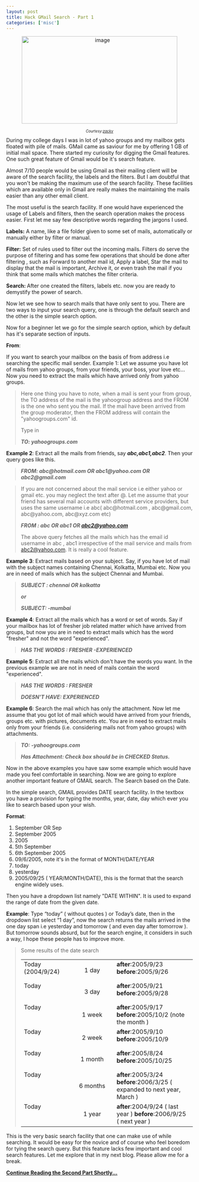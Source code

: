 ```yaml
---
layout: post
title: Hack GMail Search - Part 1
categories: ['misc']
---
```


<p align="center"><img border="0" width="420" src="../images/2008/02/image-thumb.png" alt="image" height="236" /></p>
<p align="center" style="font-size: x-small"><em>Courtesy:</em><a href="http://www.flickr.com/photos/zackv/1057723987/"><em>zackv</em></a></p>
During my college days I was in lot of yahoo groups and my mailbox gets floated with pile of mails. GMail came as saviour for me by offering 1 GB of initial mail space. There started my curiosity for digging the Gmail features. One such great feature of Gmail would be it's search feature.

Almost 7/10 people would be using Gmail as their mailing client will be aware of the search facility, the labels and the filters. But I am doubtful that you won't be making the maximum use of the search facility. These facilities which are available only in Gmail are really makes the maintaining the mails easier than any other email client.

The most useful is the search facility. If one would have experienced the usage of Labels and filters, then the search operation makes the process easier. First let me say few descriptive words regarding the jargons I used.

<strong>Labels:</strong> A name, like a file folder given to some set of mails, automatically or manually either by filter or manual.

<strong>Filter:</strong> Set of rules used to filter out the incoming mails. Filters do serve the purpose of filtering and has some few operations that should be done after filtering , such as Forward to another mail id, Apply a label, Star the mail to display that the mail is important, Archive it, or even trash the mail if you think that some mails which matches the filter criteria.

<strong>Search: </strong>After one created the filters, labels etc. now you are ready to demystify the power of search.

Now let we see how to search mails that have only sent to you. There are two ways to input your search query, one is through the default search and the other is the simple search option.

Now for a beginner let we go for the simple search option, which by default has it's separate section of inputs.

<strong>From</strong>:

If you want to search your mailbox on the basis of from address i.e searching the specific mail sender.
<strong>
</strong>Example 1: Let we assume you have lot of mails from yahoo groups, from your friends, your boss, your love etc... Now you need to extract the mails which have arrived only from yahoo groups.
<blockquote>Here one thing you have to note, when a mail is sent your from group, the TO address of the mail is the yahoogroup address and the FROM is the one who sent you the mail. If the mail have been arrived from the group moderator, then the FROM address will contain the "yahoogroups.com" id.

Type in

<strong><em>TO: yahoogroups.com</em></strong></blockquote>
<strong>Example 2</strong>: Extract all the mails from friends, say <strong><em>abc,abc1,abc2</em></strong>. Then your query goes like this.
<blockquote><strong><em>FROM: abc@hotmail.com OR abc1@yahoo.com OR abc2@gmail.com</em></strong></blockquote>
<blockquote>If you are not concerned about the mail service i.e either yahoo or gmail etc. you may neglect the text after @. Let me assume that your friend has several mail accounts with different service providers, but uses the same username i.e abc( abc@hotmail.com , abc@gmail.com, abc@yahoo.com, abc@xyz.com etc)

<strong><em>FROM : abc OR abc1 OR <a href="mailto:abc2@yahoo.com">abc2@yahoo.com</a></em></strong>

The above query fetches all the mails which has the email id username in abc , abc1 irrespective of the mail service and mails from <a href="mailto:abc2@yahoo.com">abc2@yahoo.com</a>. It is really a cool feature.</blockquote>
<strong>
Example 3</strong>: Extract mails based on your subject. Say, if you have lot of mail with the subject names containing Chennai, Kolkatta, Mumbai etc. Now you are in need of mails which has the subject Chennai and Mumbai.
<blockquote><strong><em>SUBJECT : chennai OR kolkatta </em></strong>

<strong><em>or</em></strong>

<strong><em>SUBJECT: -mumbai</em></strong></blockquote>
<strong>Example 4</strong>: Extract all the mails which has a word or set of words. Say if your mailbox has lot of fresher job related matter which have arrived from groups, but now you are in need to extract mails which has the word "fresher" and not the word "experienced".
<blockquote><strong><em>HAS THE WORDS : FRESHER -EXPERIENCED</em></strong></blockquote>
<strong>Example 5</strong>: Extract all the mails which don't have the words you want. In the previous example we are not in need of mails contain the word "experienced".
<blockquote><strong><em>HAS THE WORDS : FRESHER</em></strong>

<strong><em>DOESN'T HAVE: EXPERIENCED</em></strong></blockquote>
<strong>Example<em> </em>6</strong>: Search the mail which has only the attachment. Now let me assume that you got lot of mail which would have arrived from your friends, groups etc. with pictures, documents etc. You are in need to extract mails only from your friends (i.e. considering mails not from yahoo groups) with attachments.
<blockquote><strong><em>TO: -yahoogroups.com</em></strong>

<strong><em>Has Attachment: Check box should be in CHECKED Status.</em></strong></blockquote>
Now in the above examples you have saw some example which would have made you feel comfortable in searching. Now we are going to explore another important feature of GMAIL search. The Search based on the Date.

In the simple search, GMAIL provides DATE search facility. In the textbox you have a provision for typing the months, year, date, day which ever you like to search based upon your wish.

<strong>Format</strong>:
<ol>
<li class="MsoNormal">September OR Sep</li>
<li class="MsoNormal">September 2005</li>
<li class="MsoNormal">2005</li>
<li class="MsoNormal">5th September</li>
<li class="MsoNormal">6th September 2005</li>
<li class="MsoNormal">09/6/2005, note it's in the format of MONTH/DATE/YEAR</li>
<li class="MsoNormal">today</li>
<li class="MsoNormal">yesterday</li>
<li class="MsoNormal">2005/09/25 ( YEAR/MONTH/DATE), this is the format that the search engine widely uses.</li>
</ol>
Then you have a dropdown list namely "DATE WITHIN". It is used to expand the range of date from the given date.

<strong>Example</strong>: Type “today” ( without quotes ) or Today’s date, then in the dropdown list select “1 day”, now the search returns the mails arrived in the one day span i.e yesterday and tomorrow ( and even day after tomorrow ). But tomorrow sounds absurd, but for the search engine, it considers in such a way, I hope these people has to improve more.
<blockquote>Some results of the date search
<table border="0" cellPadding="0" cellSpacing="0">
<tr>
<td width="151" vAlign="top">Today (2004/9/24)</td>
<td width="168">
<p align="center">1 day</p>
</td>
<td width="271" vAlign="top"><strong>after</strong>:2005/9/23 <strong>before</strong>:2005/9/26</td>
</tr>
<tr>
<td width="151" vAlign="top">Today</td>
<td width="168">
<p align="center">3 day</p>
</td>
<td width="271" vAlign="top"><strong>after</strong>:2005/9/21 <strong>before</strong>:2005/9/28</td>
</tr>
<tr>
<td width="151" vAlign="top">Today</td>
<td width="168">
<p align="center">1 week</p>
</td>
<td width="271" vAlign="top"><strong>after</strong>:2005/9/17 <strong>before</strong>:2005/10/2 (note the month )</td>
</tr>
<tr>
<td width="151" vAlign="top">Today</td>
<td width="168">
<p align="center">2 week</p>
</td>
<td width="271" vAlign="top"><strong>after</strong>:2005/9/10 <strong>before</strong>:2005/10/9</td>
</tr>
<tr>
<td width="151" vAlign="top">Today</td>
<td width="168">
<p align="center">1 month</p>
</td>
<td width="271" vAlign="top"><strong>after</strong>:2005/8/24 <strong>before</strong>:2005/10/25</td>
</tr>
<tr>
<td width="151" vAlign="top">Today</td>
<td width="168">
<p align="center">6 months</p>
</td>
<td width="271" vAlign="top"><strong>after</strong>:2005/3/24 <strong>before</strong>:2006/3/25 ( expanded to next year, March )</td>
</tr>
<tr>
<td width="151" vAlign="top">Today</td>
<td width="168">
<p align="center">1 year</p>
</td>
<td width="271" vAlign="top"><strong>after</strong>:2004/9/24 ( last year ) <strong>before</strong>:2006/9/25 ( next year )</td>
</tr>
</table>
</blockquote>
This is the very basic search facility that one can make use of while searching. It would be easy for the novice and of course who feel boredom for tying the search query. But this feature lacks few important and cool search features. Let me explore that in my next blog. Please allow me for a break.

<a href="{{site.url}}/hacking-gmail-search-part-2/" title="Hack Gmail Search - Part 2"><strong>Continue Reading the Second Part Shortly...</strong></a>
